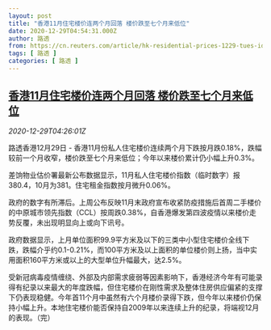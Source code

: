 ```yaml
---
layout: post
title: "香港11月住宅楼价连两个月回落 楼价跌至七个月来低位"
date: 2020-12-29T04:54:31.000Z
author: 路透
from: https://cn.reuters.com/article/hk-residential-prices-1229-tues-idCNKBS2930AU
tags: [ 路透 ]
categories: [ 路透 ]
---
```

<!--1609217671000-->
[香港11月住宅楼价连两个月回落 楼价跌至七个月来低位](https://cn.reuters.com/article/hk-residential-prices-1229-tues-idCNKBS2930AU)
------

<div>
<div><i>2020-12-29T04:26:01Z</i></div><p>路透香港12月29日 - 香港11月份私人住宅楼价连续两个月下跌按月跌0.18%，跌幅较前一个月收窄，楼价跌至七个月来低位；今年以来楼价累计仍小幅上升0.3%。</p><p>差饷物业估价署最新公布数据显示，11月私人住宅楼价指数（临时数字）报380.4，10月为381。住宅租金指数按月微升0.06%。</p><p>政府的数字有所滞后。上周公布反映11月末政府宣布收紧防疫措施后首周二手楼价的中原城市领先指数（CCL）按周跌0.38%，自香港爆发第四波疫情以来楼价走势反覆，未出现明显向上或向下讯号。</p><p>政府数据显示，上月单位面积99.9平方米及以下的三类中小型住宅楼价全线下跌，跌幅介乎约0.1-0.21%，而100平方米及以上面积的单位楼价则上扬，当中实用面积160平方米或以上的大型单位升幅最大，达2.5%。</p><p>受新冠病毒疫情缠绕、外部及内部需求疲弱等因素影响下，香港经济今年有可能录得有纪录以来最大的年度跌幅，但住宅楼价在刚性需求及整体住房供应偏紧的支撑下仍表现稳健。今年首11个月中虽然有六个月楼价录得下跌，但今年以来楼价仍保持小幅上升。本地住宅楼价能否保持自2009年以来连续上升的纪录，将端视12月的表现。（完）</p>
</div>
